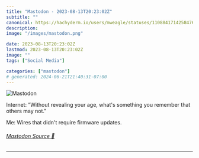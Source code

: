 ```yaml
---
title: "Mastodon - 2023-08-13T20:23:02Z"
subtitle: ""
canonical: https://hachyderm.io/users/mweagle/statuses/110884171425847615
description:
image: "/images/mastodon.png"

date: 2023-08-13T20:23:02Z
lastmod: 2023-08-13T20:23:02Z
image: ""
tags: ["Social Media"]

categories: ["mastodon"]
# generated: 2024-06-21T21:40:31-07:00
---
```

![Mastodon](/images/mastodon.png)

<p>Internet: ”Without revealing your age, what&#39;s something you remember that others may not.&quot;</p><p>Me: Wires that didn&#39;t require firmware updates.</p>


###### [Mastodon Source 🐘](https://hachyderm.io/@mweagle/110884171425847615)

___
